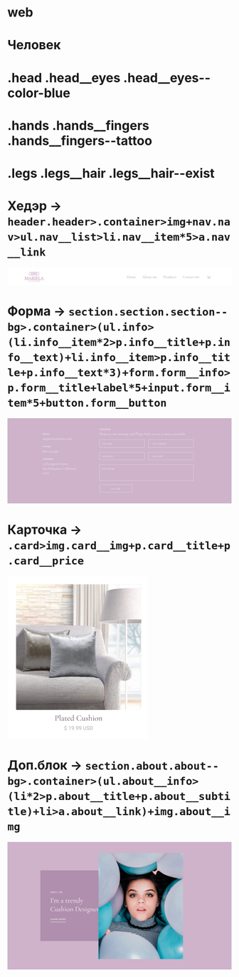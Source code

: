 # web
# Человек
# .head .head__eyes .head__eyes--color-blue
# .hands .hands__fingers .hands__fingers--tattoo
# .legs .legs__hair .legs__hair--exist
# Хедэр -> `header.header>.container>img+nav.nav>ul.nav__list>li.nav__item*5>a.nav__link` 
![Image alt](header.png)
# Форма ->  `section.section.section--bg>.container>(ul.info>(li.info__item*2>p.info__title+p.info__text)+li.info__item>p.info__title+p.info__text*3)+form.form__info>p.form__title+label*5+input.form__item*5+button.form__button`
![Image alt](form.png)
# Карточка ->  `.card>img.card__img+p.card__title+p.card__price`
![Image alt](card.png)
# Доп.блок -> `section.about.about--bg>.container>(ul.about__info>(li*2>p.about__title+p.about__subtitle)+li>a.about__link)+img.about__img`
![Image alt](about.png)